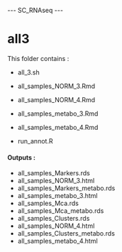 --- SC_RNAseq ---

# all3

This folder contains :

-   all_3.sh

-   all_samples_NORM_3.Rmd

-   all_samples_NORM_4.Rmd

-   all_samples_metabo_3.Rmd

-   all_samples_metabo_4.Rmd

-   run_annot.R

#### Outputs :

-   all_samples_Markers.rds
-   all_samples_NORM_3.html
-   all_samples_Markers_metabo.rds
-   all_samples_metabo_3.html
-   all_samples_Mca.rds
-   all_samples_Mca_metabo.rds
-   all_samples_Clusters.rds
-   all_samples_NORM_4.html
-   all_samples_Clusters_metabo.rds
-   all_samples_metabo_4.html
